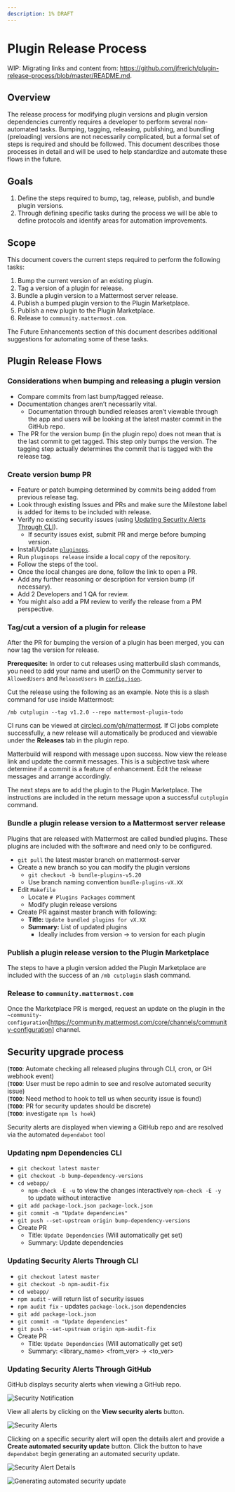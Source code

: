 ```yaml
---
description: 1% DRAFT
---
```


# Plugin Release Process

WIP: Migrating links and content from: https://github.com/jfrerich/plugin-release-process/blob/master/README.md.

## Overview

The release process for modifying plugin versions and plugin version dependencies currently requires a developer to perform several non-automated tasks. Bumping, tagging, releasing, publishing, and bundling (preloading) versions are not necessarily complicated, but a formal set of steps is required and should be followed. This document describes those processes in detail and will be used to help standardize and automate these flows in the future.

## Goals

1. Define the steps required to bump, tag, release, publish, and bundle plugin versions.
2. Through defining specific tasks during the process we will be able to define protocols and identify areas for automation improvements.

## Scope

This document covers the current steps required to perform the following tasks:

1. Bump the current version of an existing plugin.
2. Tag a version of a plugin for release.
3. Bundle a plugin version to a Mattermost server release.
4. Publish a bumped plugin version to the Plugin Marketplace.
5. Publish a new plugin to the Plugin Marketplace.
6. Release to `community.mattermost.com`.

The Future Enhancements section of this document describes additional suggestions for automating some of these tasks.

## Plugin Release Flows

### Considerations when bumping and releasing a plugin version

* Compare commits from last bump/tagged release.
* Documentation changes aren’t necessarily vital.
  * Documentation through bundled releases aren’t viewable through the app and users will be looking at the latest master commit in the GitHub repo.
* The PR for the version bump (in the plugin repo) does not mean that is the last commit to get tagged. This step only bumps the version. The tagging step actually determines the commit that is tagged with the release tag.

### Create version bump PR

* Feature or patch bumping determined by commits being added from previous release tag.
* Look through existing Issues and PRs and make sure the Milestone label is added for items to be included with release.
* Verify no existing security issues (using [Updating Security Alerts Through CLI](#updating-security-alerts-through-cli)).
  * If security issues exist, submit PR and merge before bumping version.
* Install/Update [`pluginops`](https://github.com/mattermost/mattermost-utilities/tree/master/pluginops).
* Run `pluginops release` inside a local copy of the repository.
* Follow the steps of the tool.
* Once the local changes are done, follow the link to open a PR.
* Add any further reasoning or description for version bump (if necessary).
* Add 2 Developers and 1 QA for review.
* You might also add a PM review to verify the release from a PM perspective.

### Tag/cut a version of a plugin for release

After the PR for bumping the version of a plugin has been merged, you can now tag the version for release.

**Prerequesite:** In order to cut releases using matterbuild slash commands, you need to add your name and userID on the Community server to `AllowedUsers` and `ReleaseUsers` in [`config.json`](https://github.com/mattermost/platform-private/blob/master/matterbuild/config.json).

Cut the release using the following as an example. Note this is a slash command for use inside Mattermost:

`/mb cutplugin --tag v1.2.0 --repo mattermost-plugin-todo`

CI runs can be viewed at [circleci.com/gh/mattermost](https://circleci.com/gh/mattermost). If CI jobs complete successfully, a new release will automatically be produced and viewable under the **Releases** tab in the plugin repo.

Matterbuild will respond with message upon success. Now view the release link and update the commit messages. This is a subjective task where determine if a commit is a feature of enhancement. Edit the release messages and arrange accordingly.

The next steps are to add the plugin to the Plugin Marketplace. The instructions are included in the return message upon a successful `cutplugin` command.

### Bundle a plugin release version to a Mattermost server release

Plugins that are released with Mattermost are called bundled plugins. These plugins are included with the software and need only to be configured.

* `git pull` the latest master branch on mattermost-server
* Create a new branch so you can modify the plugin versions
  * `git checkout -b bundle-plugins-v5.20`
  * Use branch naming convention `bundle-plugins-vX.XX`
* Edit `Makefile`
  * Locate `# Plugins Packages` comment
  * Modify plugin release versions
* Create PR against master branch with following:
  * **Title:** `Update bundled plugins for vX.XX`
  * **Summary:** List of updated plugins
    * Ideally includes from version -> to version for each plugin

### Publish a plugin release version to the Plugin Marketplace

The steps to have a plugin version added the Plugin Marketplace are included with the success of an `/mb cutplugin` slash command.

### Release to `community.mattermost.com`

Once the Marketplace PR is merged, request an update on the plugin in the `~community-configuration`[https://community.mattermost.com/core/channels/community-configuration] channel.

## Security upgrade process

(**`TODO`**: Automate checking all released plugins through CLI, cron, or GH webhook event)  
(**`TODO`**: User must be repo admin to see and resolve automated security issue)  
(**`TODO`**: Need method to hook to tell us when security issue is found)  
(**`TODO`**: PR for security updates should be discrete)  
(**`TODO`**: investigate `npm ls hoek`)

Security alerts are displayed when viewing a GitHub repo and are resolved via the automated `dependabot` tool

### Updating npm Dependencies CLI

* `git checkout latest master`
* `git checkout -b bump-dependency-versions`
* `cd webapp/`
  * `npm-check -E -u` to view the changes interactively
    `npm-check -E -y` to update without interactive
* `git add package-lock.json package-lock.json`
* `git commit -m "Update dependencies"`
* `git push --set-upstream origin bump-dependency-versions`
* Create PR
  * Title: `Update Dependencies` (Will automatically get set)
  * Summary: Update dependencies

### Updating Security Alerts Through CLI

* `git checkout latest master`
* `git checkout -b npm-audit-fix`
* `cd webapp/`
* `npm audit` - will return list of security issues
* `npm audit fix` - updates `package-lock.json` dependencies
* `git add package-lock.json`
* `git commit -m "Update dependencies"`
* `git push --set-upstream origin npm-audit-fix`
* Create PR
  * Title: `Update Dependencies` (Will automatically get set)
  * Summary: &lt;library\_name&gt; &lt;from\_ver&gt; -&gt; &lt;to\_ver&gt;

### Updating Security Alerts Through GitHub

GitHub displays security alerts when viewing a GitHub repo.

![Security Notification](../../../.gitbook/assets/security-notification.png)

View all alerts by clicking on the **View security alerts** button.

![Security Alerts](../../../.gitbook/assets/security-view-alerts.png)

Clicking on a specific security alert will open the details alert and provide a **Create automated security update** button. Click the button to have `dependabot` begin generating an automated security update.

![Security Alert Details](../../../.gitbook/assets/security-serialze-javascript.png)

![Generating automated security update](../../../.gitbook/assets/security-generating-automated-security.png)
